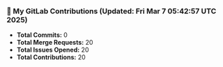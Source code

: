 ### 🚀 My GitLab Contributions (Updated: Fri Mar  7 05:42:57 UTC 2025)
- **Total Commits:** 0
- **Total Merge Requests:** 20
- **Total Issues Opened:** 20
- **Total Contributions:** 20
